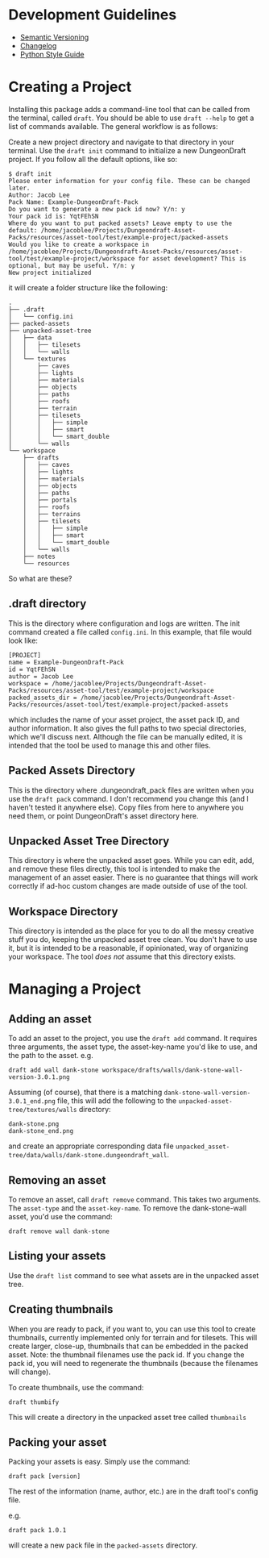 
# Development Guidelines
- [Semantic Versioning](https://semver.org/#semantic-versioning-200)
- [Changelog](https://keepachangelog.com/en/1.0.0/)
- [Python Style Guide](https://peps.python.org/pep-0008/)

# Creating a Project
Installing this package adds a command-line tool that can be called from the terminal,
called `draft`. You should be able to use `draft --help` to get a list of commands 
available. The general workflow is as follows:

Create a new project directory and navigate to that directory in your terminal.
Use the `draft init` command to initialize a new DungeonDraft project. 
If you follow all the default options, like so:

```
$ draft init
Please enter information for your config file. These can be changed later.
Author: Jacob Lee
Pack Name: Example-DungeonDraft-Pack
Do you want to generate a new pack id now? Y/n: y
Your pack id is: YqtFEhSN
Where do you want to put packed assets? Leave empty to use the default: /home/jacoblee/Projects/Dungeondraft-Asset-Packs/resources/asset-tool/test/example-project/packed-assets
Would you like to create a workspace in /home/jacoblee/Projects/Dungeondraft-Asset-Packs/resources/asset-tool/test/example-project/workspace for asset development? This is optional, but may be useful. Y/n: y
New project initialized

```

it will create a folder structure like the following:

```
.
├── .draft
│   └── config.ini
├── packed-assets
├── unpacked-asset-tree
│   ├── data
│   │   ├── tilesets
│   │   └── walls
│   └── textures
│       ├── caves
│       ├── lights
│       ├── materials
│       ├── objects
│       ├── paths
│       ├── roofs
│       ├── terrain
│       ├── tilesets
│       │   ├── simple
│       │   ├── smart
│       │   └── smart_double
│       └── walls
└── workspace
    ├── drafts
    │   ├── caves
    │   ├── lights
    │   ├── materials
    │   ├── objects
    │   ├── paths
    │   ├── portals
    │   ├── roofs
    │   ├── terrains
    │   ├── tilesets
    │   │   ├── simple
    │   │   ├── smart
    │   │   └── smart_double
    │   └── walls
    ├── notes
    └── resources

```

So what are these?

## .draft directory
This is the directory where configuration and logs are written. The init command created a 
file called `config.ini`. In this example, that file would look like:

```
[PROJECT]
name = Example-DungeonDraft-Pack
id = YqtFEhSN
author = Jacob Lee
workspace = /home/jacoblee/Projects/Dungeondraft-Asset-Packs/resources/asset-tool/test/example-project/workspace
packed_assets_dir = /home/jacoblee/Projects/Dungeondraft-Asset-Packs/resources/asset-tool/test/example-project/packed-assets
```

which includes the name of your asset project, the asset pack ID, and 
author information. It also gives the full paths to two special directories, which we'll discuss next.
Although the file can be manually edited, it is intended that the tool be used to manage this and other files.

## Packed Assets Directory
This is the directory where .dungeondraft_pack files are written when you use the `draft pack` command.
I don't recommend you change this (and I haven't tested it anywhere else). Copy files from here to 
anywhere you need them, or point DungeonDraft's asset directory here.

## Unpacked Asset Tree Directory
This directory is where the unpacked asset goes. While you can edit, add, and remove these files
directly, this tool is intended to make the management of an asset easier. There is no guarantee
that things will work correctly if ad-hoc custom changes are made outside of use of the tool.

## Workspace Directory
This directory is intended as the place for you to do all the messy creative stuff you do, keeping the 
unpacked asset tree clean. You don't have to use it, but it is intended to be a reasonable, if 
opinionated, way of organizing your workspace. The tool *does not* assume that this directory exists.

# Managing a Project

## Adding an asset
To add an asset to the project, you use the `draft add` command. It requires three arguments, the asset type,
the asset-key-name you'd like to use, and the path to the asset. e.g.

```
draft add wall dank-stone workspace/drafts/walls/dank-stone-wall-version-3.0.1.png
```

Assuming (of course), that there is a matching `dank-stone-wall-version-3.0.1_end.png`
file, this will add the following to the `unpacked-asset-tree/textures/walls` directory:

```
dank-stone.png
dank-stone_end.png
```

and create an appropriate corresponding 
data file `unpacked_asset-tree/data/walls/dank-stone.dungeondraft_wall`.

## Removing an asset
To remove an asset, call `draft remove` command. This takes two arguments. The `asset-type`
and the `asset-key-name`. To remove the dank-stone-wall asset, you'd use the command:

```
draft remove wall dank-stone
```

## Listing your assets
Use the `draft list` command to see what assets are in the unpacked asset tree.

## Creating thumbnails
When you are ready to pack, if you want to, you can use this tool to create thumbnails,
currently implemented only for terrain and for tilesets. This will create larger, close-up, 
thumbnails that can be embedded in the packed asset. Note: the thumbnail filenames
use the pack id. If you change the pack id, you will need to regenerate the thumbnails (because the
filenames will change).

To create thumbnails, use the command:

```
draft thumbify
```

This will create a directory in the unpacked asset tree called `thumbnails`

## Packing your asset
Packing your assets is easy. Simply use the command:

```
draft pack [version]
```

The rest of the information (name, author, etc.) are in the draft tool's config file.

e.g.

```
draft pack 1.0.1
```

will create a new pack file in the `packed-assets` directory.
